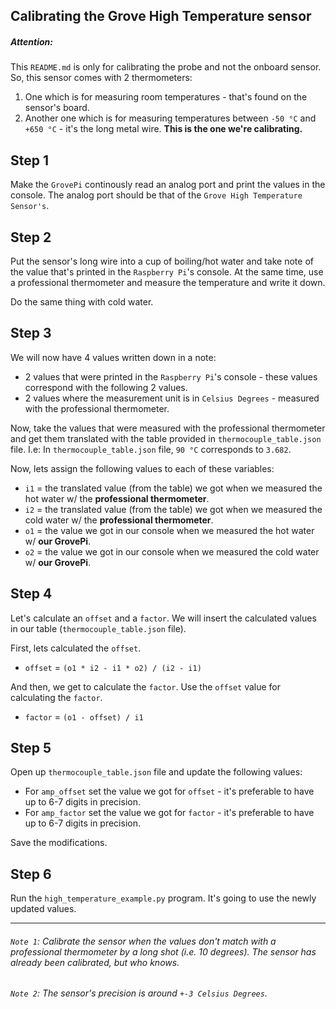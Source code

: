 ## Calibrating the Grove High Temperature sensor

##### Attention:
This `README.md` is only for calibrating the probe and not the onboard  sensor. So, this sensor comes with 2 thermometers:
1. One which is for measuring room temperatures - that's found on the sensor's board.
2. Another one which is for measuring temperatures between `-50 °C` and `+650 °C` - it's the long metal wire. **This is the one we're calibrating.**

## Step 1
Make the `GrovePi` continously read an analog port and print the values in the console. The analog port should be that of the `Grove High Temperature Sensor's`.

## Step 2
Put the sensor's long wire into a cup of boiling/hot water and take note of the value that's printed in the `Raspberry Pi`'s console. At the same time, use a professional thermometer and measure the temperature and write it down.

Do the same thing with cold water.

## Step 3
We will now have 4 values written down in a note:
* 2 values that were printed in the `Raspberry Pi`'s console - these values correspond with the following 2 values.
* 2 values where the measurement unit is in `Celsius Degrees` - measured with the professional thermometer.

Now, take the values that were measured with the professional thermometer and get them translated with the table provided in `thermocouple_table.json` file.
I.e: In `thermocouple_table.json` file, `90 °C` corresponds to `3.682`.

Now, lets assign the following values to each of these variables:
* `i1` = the translated value (from the table) we got when we measured the hot water w/ the **professional thermometer**.
* `i2` = the translated value (from the table) we got when we measured the cold water w/ the **professional thermometer**.
* `o1` = the value we got in our console when we measured the hot water w/ **our GrovePi**.
* `o2` = the value we got in our console when we measured the cold water w/ **our GrovePi**.

## Step 4

Let's calculate an `offset` and a `factor`. We will insert the calculated values in our table (`thermocouple_table.json` file).

First, lets calculated the `offset`.
* `offset` = `(o1 * i2 - i1 * o2) / (i2 - i1)`

And then, we get to calculate the `factor`. Use the `offset` value for calculating the `factor`.
* `factor` = `(o1 - offset) / i1`

## Step 5

Open up `thermocouple_table.json` file and update the following values:
* For `amp_offset` set the value we got for `offset` - it's preferable to have up to 6-7 digits in precision.
* For `amp_factor` set the value we got for `factor` - it's preferable to have up to 6-7 digits in precision.

Save the modifications.

## Step 6

Run the `high_temperature_example.py` program.
It's going to use the newly updated values.

------
###### `Note 1`: Calibrate the sensor when the values don't match with a professional thermometer by a long shot (i.e. 10 degrees). The sensor has already been calibrated, but who knows.
###### `Note 2`: The sensor's precision is around `+-3 Celsius Degrees`.
